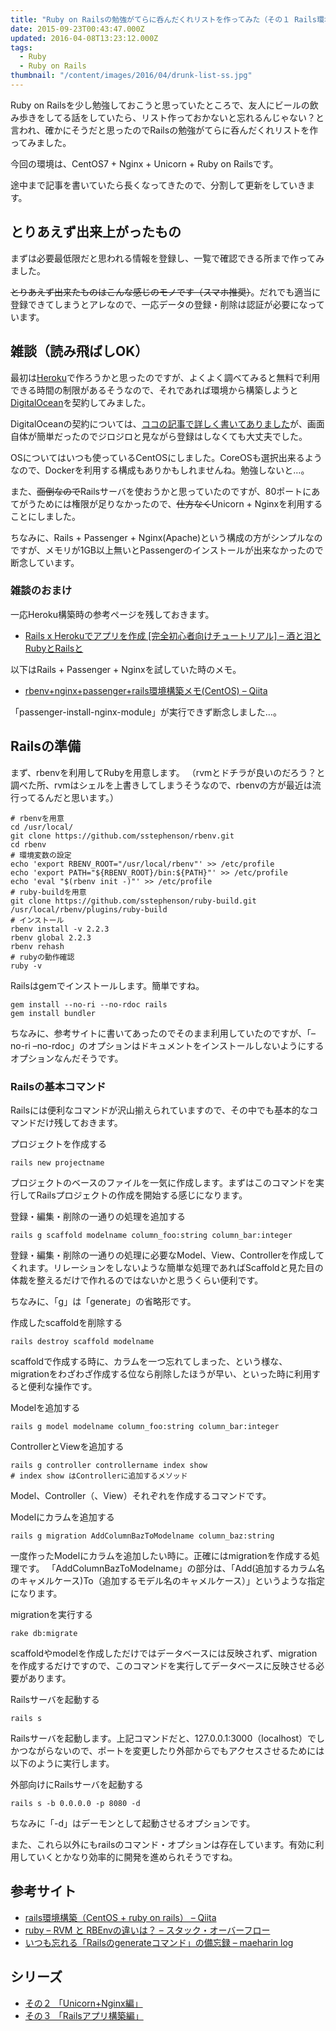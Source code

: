 ```yaml
---
title: "Ruby on Railsの勉強がてらに呑んだくれリストを作ってみた（その１ Rails環境構築編）"
date: 2015-09-23T00:43:47.000Z
updated: 2016-04-08T13:23:12.000Z
tags:
  - Ruby
  - Ruby on Rails
thumbnail: "/content/images/2016/04/drunk-list-ss.jpg"
---
```



Ruby on Railsを少し勉強しておこうと思っていたところで、友人にビールの飲み歩きをしてる話をしていたら、リスト作っておかないと忘れるんじゃない？と言われ、確かにそうだと思ったのでRailsの勉強がてらに呑んだくれリストを作ってみました。

今回の環境は、CentOS7 + Nginx + Unicorn + Ruby on Railsです。

途中まで記事を書いていたら長くなってきたので、分割して更新をしていきます。


## とりあえず出来上がったもの

まずは必要最低限だと思われる情報を登録し、一覧で確認できる所まで作ってみました。

~~とりあえず出来たものはこんな感じのモノです（スマホ推奨）~~。だれでも適当に登録できてしまうとアレなので、一応データの登録・削除は認証が必要になっています。


## 雑談（読み飛ばしOK）

最初は[Heroku](https://www.heroku.com/)で作ろうかと思ったのですが、よくよく調べてみると無料で利用できる時間の制限があるそうなので、それであれば環境から構築しようと[DigitalOcean](https://www.digitalocean.com/)を契約してみました。

DigitalOceanの契約については、[ココの記事で詳しく書いてありました](http://yutapon.hatenablog.com/entry/2014/04/15/102832)が、画面自体が簡単だったのでジロジロと見ながら登録はしなくても大丈夫でした。

OSについてはいつも使っているCentOSにしました。CoreOSも選択出来るようなので、Dockerを利用する構成もありかもしれませんね。勉強しないと…。

また、<del>面倒なので</del>Railsサーバを使おうかと思っていたのですが、80ポートにあてがうためには権限が足りなかったので、<del>仕方なく</del>Unicorn + Nginxを利用することにしました。

ちなみに、Rails + Passenger + Nginx(Apache)という構成の方がシンプルなのですが、メモリが1GB以上無いとPassengerのインストールが出来なかったので断念しています。

### 雑談のおまけ

一応Heroku構築時の参考ページを残しておきます。

- [Rails x Herokuでアプリを作成 [完全初心者向けチュートリアル] – 酒と泪とRubyとRailsと](http://morizyun.github.io/blog/beginner-rails-heroku-tutorial/)

以下はRails + Passenger + Nginxを試していた時のメモ。

- [rbenv+nginx+passenger+rails環境構築メモ(CentOS) – Qiita](http://qiita.com/FumihiroSaito/items/4a50e12a769fb7014df6)

「passenger-install-nginx-module」が実行できず断念しました…。


## Railsの準備

まず、rbenvを利用してRubyを用意します。
 （rvmとドチラが良いのだろう？と調べた所、rvmはシェルを上書きしてしまうそうなので、rbenvの方が最近は流行ってるんだと思います。）

```shell
# rbenvを用意
cd /usr/local/
git clone https://github.com/sstephenson/rbenv.git
cd rbenv
# 環境変数の設定
echo 'export RBENV_ROOT="/usr/local/rbenv"' >> /etc/profile
echo 'export PATH="${RBENV_ROOT}/bin:${PATH}"' >> /etc/profile
echo 'eval "$(rbenv init -)"' >> /etc/profile
# ruby-buildを用意
git clone https://github.com/sstephenson/ruby-build.git /usr/local/rbenv/plugins/ruby-build
# インストール
rbenv install -v 2.2.3
rbenv global 2.2.3
rbenv rehash
# rubyの動作確認
ruby -v
```

Railsはgemでインストールします。簡単ですね。

```shell
gem install --no-ri --no-rdoc rails
gem install bundler
```

ちなみに、参考サイトに書いてあったのでそのまま利用していたのですが、「–no-ri –no-rdoc」のオプションはドキュメントをインストールしないようにするオプションなんだそうです。

### Railsの基本コマンド

Railsには便利なコマンドが沢山揃えられていますので、その中でも基本的なコマンドだけ残しておきます。

プロジェクトを作成する

```shell
rails new projectname
```

プロジェクトのベースのファイルを一気に作成します。まずはこのコマンドを実行してRailsプロジェクトの作成を開始する感じになります。

登録・編集・削除の一通りの処理を追加する

```shell
rails g scaffold modelname column_foo:string column_bar:integer
```

登録・編集・削除の一通りの処理に必要なModel、View、Controllerを作成してくれます。リレーションをしないような簡単な処理であればScaffoldと見た目の体裁を整えるだけで作れるのではないかと思うくらい便利です。

ちなみに、「g」は「generate」の省略形です。

作成したscaffoldを削除する

```shell
rails destroy scaffold modelname
```

scaffoldで作成する時に、カラムを一つ忘れてしまった、という様な、migrationをわざわざ作成する位なら削除したほうが早い、といった時に利用すると便利な操作です。

Modelを追加する

```shell
rails g model modelname column_foo:string column_bar:integer
```

ControllerとViewを追加する

```shell
rails g controller controllername index show
# index show はControllerに追加するメソッド
```

Model、Controller（、View）それぞれを作成するコマンドです。

Modelにカラムを追加する

```shell
rails g migration AddColumnBazToModelname column_baz:string
```

一度作ったModelにカラムを追加したい時に。正確にはmigrationを作成する処理です。
 「AddColumnBazToModelname」の部分は、「Add(追加するカラム名のキャメルケース)To（追加するモデル名のキャメルケース）」というような指定になります。

migrationを実行する

```shell
rake db:migrate
```

scaffoldやmodelを作成しただけではデータベースには反映されず、migrationを作成するだけですので、このコマンドを実行してデータベースに反映させる必要があります。

Railsサーバを起動する

```shell
rails s
```

Railsサーバを起動します。上記コマンドだと、127.0.0.1:3000（localhost）でしかつながらないので、ポートを変更したり外部からでもアクセスさせるためには以下のように実行します。

外部向けにRailsサーバを起動する

```shell
rails s -b 0.0.0.0 -p 8080 -d
```

ちなみに「-d」はデーモンとして起動させるオプションです。

また、これら以外にもrailsのコマンド・オプションは存在しています。有効に利用していくとかなり効率的に開発を進められそうですね。


## 参考サイト

- [rails環境構築（CentOS + ruby on rails） – Qiita](http://qiita.com/shinyashikis@github/items/3501c5f7f71a8e345c3d)
- [ruby – RVM と RBEnvの違いは？ – スタック・オーバーフロー](http://ja.stackoverflow.com/questions/2955/rvm-%E3%81%A8-rbenv%E3%81%AE%E9%81%95%E3%81%84%E3%81%AF)
- [いつも忘れる「Railsのgenerateコマンド」の備忘録 – maeharin log](http://maeharin.hatenablog.com/entry/20130212/rails_generate)


## シリーズ

- [その２ 「Unicorn+Nginx編」](https://blog.sus-happy.net/ruby-drunk-list-2/)
- [その３ 「Railsアプリ構築編」](https://blog.sus-happy.net/ruby-drunk-list-3/)
